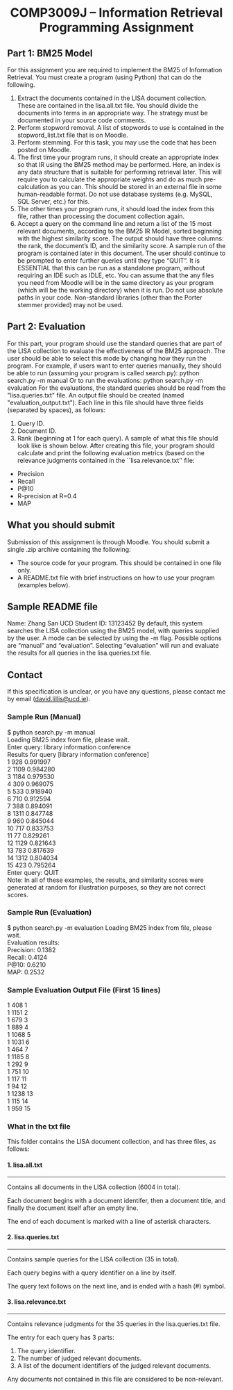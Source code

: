 # <center>COMP3009J – Information Retrieval Programming Assignment</center>
## Part 1: BM25 Model
For this assignment you are required to implement the BM25 of Information Retrieval. You
must create a program (using Python) that can do the following.
1. Extract the documents contained in the LISA document collection. These are contained in
the lisa.all.txt file. You should divide the documents into terms in an appropriate way. The
strategy must be documented in your source code comments.
2. Perform stopword removal. A list of stopwords to use is contained in the stopword_list.txt
file that is on Moodle.
3. Perform stemming. For this task, you may use the code that has been posted on Moodle.
4. The first time your program runs, it should create an appropriate index so that IR using the
BM25 method may be performed. Here, an index is any data structure that is suitable for
performing retrieval later.
This will require you to calculate the appropriate weights and do as much pre-calculation as
you can. This should be stored in an external file in some human-readable format. Do not use
database systems (e.g. MySQL, SQL Server, etc.) for this.
5. The other times your program runs, it should load the index from this file, rather than
processing the document collection again.
6. Accept a query on the command line and return a list of the 15 most relevant documents,
according to the BM25 IR Model, sorted beginning with the highest similarity score. The
output should have three columns: the rank, the document’s ID, and the similarity score. A
sample run of the program is contained later in this document. The user should continue to
be prompted to enter further queries until they type “QUIT”.
It is ESSENTIAL that this can be run as a standalone program, without requiring an IDE such
as IDLE, etc. You can assume that the any files you need from Moodle will be in the same
directory as your program (which will be the working directory) when it is run. Do not use
absolute paths in your code.
Non-standard libraries (other than the Porter stemmer provided) may not be used.
## Part 2: Evaluation
For this part, your program should use the standard queries that are part of the LISA collection
to evaluate the effectiveness of the BM25 approach. The user should be able to select this
mode by changing how they run the program.
For example, if users want to enter queries manually, they should be able to run (assuming
your program is called search.py):
python search.py -m manual
Or to run the evaluations:
python search.py -m evaluation
For the evaluations, the standard queries should be read from the "lisa.queries.txt" file. An
output file should be created (named "evaluation_output.txt"). Each line in this file should
have three fields (separated by spaces), as follows:
1. Query ID.
2. Document ID.
3. Rank (beginning at 1 for each query).
A sample of what this file should look like is shown below.
After creating this file, your program should calculate and print the following evaluation
metrics (based on the relevance judgments contained in the ``lisa.relevance.txt’’ file:
- Precision
- Recall
- P@10
- R-precision at R=0.4
- MAP
## What you should submit
Submission of this assignment is through Moodle. You should submit a single .zip archive
containing the following:
- The source code for your program. This should be contained in one file only.
- A README.txt file with brief instructions on how to use your program (examples
below).
## Sample README file
Name: Zhang San
UCD Student ID: 13123452
By default, this system searches the LISA collection using the BM25 model, with queries
supplied by the user.
A mode can be selected by using the -m flag. Possible options are “manual” and “evaluation”.
Selecting “evaluation” will run and evaluate the results for all queries in the lisa.queries.txt
file.
## Contact
If this specification is unclear, or you have any questions, please contact me by email
(david.lillis@ucd.ie).
### Sample Run (Manual)
$ python search.py -m manual  
Loading BM25 index from file, please wait.  
Enter query: library information conference  
Results for query [library information conference]  
1 928 0.991997  
2 1109 0.984280  
3 1184 0.979530  
4 309 0.969075  
5 533 0.918940  
6 710 0.912594  
7 388 0.894091  
8 1311 0.847748  
9 960 0.845044  
10 717 0.833753  
11 77 0.829261  
12 1129 0.821643  
13 783 0.817639  
14 1312 0.804034  
15 423 0.795264  
Enter query: QUIT  
Note: In all of these examples, the results, and similarity scores were generated at random for
illustration purposes, so they are not correct scores.
### Sample Run (Evaluation)
$ python search.py -m evaluation
Loading BM25 index from file, please wait.  
Evaluation results:  
Precision: 0.1382  
Recall: 0.4124  
P@10: 0.6210  
MAP: 0.2532  
### Sample Evaluation Output File (First 15 lines)
1 408 1  
1 1151 2  
1 679 3  
1 889 4  
1 1068 5  
1 1031 6  
1 464 7  
1 1185 8  
1 292 9  
1 751 10  
1 117 11  
1 94 12  
1 1238 13  
1 115 14  
1 959 15  
### What in the txt file
This folder contains the LISA document collection, and has three files, as follows:

#### 1. lisa.all.txt
---------------

Contains all documents in the LISA collection (6004 in total).

Each document begins with a document identifer, then a document
title, and finally the document itself after an empty line.

The end of each document is marked with a line of asterisk 
characters.

#### 2. lisa.queries.txt
-------------------

Contains sample queries for the LISA collection (35 in total).

Each query begins with a query identifier on a line by itself.

The query text follows on the next line, and is ended with a
hash (#) symbol.

#### 3. lisa.relevance.txt
---------------------

Contains relevance judgments for the 35 queries in the 
lisa.queries.txt file.

The entry for each query has 3 parts:
   1. The query identifier.
   2. The number of judged relevant documents.
   3. A list of the document identifiers of the judged
      relevant documents.

Any documents not contained in this file are considered to be
non-relevant.
